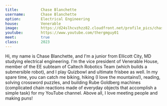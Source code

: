 ```yaml
---
title:          Chase Blanchette
username:       Chase Blanchette
option:         Electrical Engineering 
house:          Venerable
image:          https://d24slhcvzhzz82.cloudfront.net/profile_pics/chase_blanchette.jpg
youtube:        https://www.youtube.com/thergmguy01
meet:           true
class:          2023
---
```


Hi, my name is Chase Blanchette, and I'm a junior from Ellicott City, MD studying electrical engineering. I'm the vice president of Venerable House, member of the EE subteam of Caltech Robotics Team (which builds a submersible robot), and I play Quizbowl and ultimate frisbee as well. In my spare time, you can catch me biking, hiking (I love the mountains!), reading, solving crossword puzzles, and building Rube Goldberg machines (complicated chain reactions made of everyday objects that accomplish a simple task) for my YouTube channel. Above all, I love meeting people and making puns!
